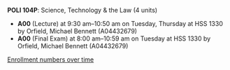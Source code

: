 **POLI 104P**: Science, Technology & the Law (4 units)

- **A00** (Lecture) at 9:30 am–10:50 am on Tuesday, Thursday at HSS 1330 by Orfield, Michael Bennett (A04432679)
- **A00** (Final Exam) at 8:00 am–10:59 am on Tuesday at HSS 1330 by Orfield, Michael Bennett (A04432679)

[Enrollment numbers over time](./POLI104P.tsv)
